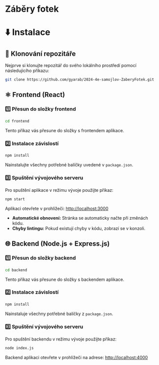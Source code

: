 # Záběry fotek



# ⬇️ Instalace

## 🔁 Klonování repozitáře
Nejprve si klonujte repozitář do svého lokálního prostředí pomocí následujícího příkazu:
```sh
git clone https://github.com/gyarab/2024-4e-samojlov-ZaberyFotek.git
```

## ⚛️ Frontend (React)

### 1️⃣ Přesun do složky frontend  
```sh
cd frontend
```
Tento příkaz vás přesune do složky s frontendem aplikace.

### 2️⃣ Instalace závislostí  
```sh
npm install
```
Nainstalujte všechny potřebné balíčky uvedené v `package.json`.

### 3️⃣ Spuštění vývojového serveru  
Pro spuštění aplikace v režimu vývoje použijte příkaz:
```sh
npm start
```
Aplikaci otevřete v prohlížeči: [http://localhost:3000](http://localhost:3000)  

- **Automatické obnovení:** Stránka se automaticky načte při změnách kódu.  
- **Chyby lintingu:** Pokud existují chyby v kódu, zobrazí se v konzoli.  

## 🌐 Backend (Node.js + Express.js)

### 1️⃣ Přesun do složky backend  
```sh
cd backend
```
Tento příkaz vás přesune do složky s backendem aplikace.

### 2️⃣ Instalace závislostí  
```sh
npm install
```
Nainstaluje všechny potřebné balíčky z `package.json`.  

### 3️⃣ Spuštění vývojového serveru  
Pro spuštění backendu v režimu vývoje použijte příkaz:
```sh
node index.js
```
Backend aplikaci otevřete v prohlížeči na adrese: [http://localhost:4000](http://localhost:4000)  
